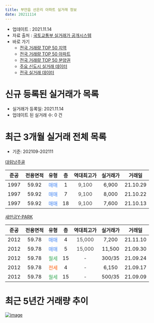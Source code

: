 ```yaml
---
title: 부안읍 선은리 아파트 실거래 정보
date: 20211114
---
```


* 업데이트 : 2021.11.14
* 자료 출처 : [국토교통부 실거래가 공개시스템](http://rt.molit.go.kr)
* 바로 가기
    * [전국 거래량 TOP 50 지역](https://apt-info.github.io/apt-trade-info/tr)
    * [전국 거래량 TOP 50 아파트](https://apt-info.github.io/apt-trade-info/ta)
    * [전국 거래량 TOP 50 분양권](https://apt-info.github.io/apt-trade-info/tb)
    * [주요 신도시 실거래 데이터](https://apt-info.github.io/apt-trade-info/newtown)
    * [전국 실거래 데이터](https://apt-info.github.io/apt-trade-info/all)



<script async src="https://pagead2.googlesyndication.com/pagead/js/adsbygoogle.js"></script>
<!-- 기본광고 -->
<ins class="adsbygoogle"
     style="display:block"
     data-ad-client="ca-pub-1142216861245946"
     data-ad-slot="4805727019"
     data-ad-format="auto"
     data-full-width-responsive="true"></ins>
<script>
     (adsbygoogle = window.adsbygoogle || []).push({});
</script>


# 신규 등록된 실거래가 목록

* 실거래가 등록일: 2021.11.14
* 업데이트 된 실거래 수: 0 건




<script async src="https://pagead2.googlesyndication.com/pagead/js/adsbygoogle.js"></script>
<!-- 기본광고 -->
<ins class="adsbygoogle"
     style="display:block"
     data-ad-client="ca-pub-1142216861245946"
     data-ad-slot="4805727019"
     data-ad-format="auto"
     data-full-width-responsive="true"></ins>
<script>
     (adsbygoogle = window.adsbygoogle || []).push({});
</script>


# 최근 3개월 실거래 전체 목록
* 기준: 202109-202111


[대림낭주골](https://search.naver.com/search.naver?query=%EB%8C%80%EB%A6%BC%EB%82%AD%EC%A3%BC%EA%B3%A8)

|준공|전용면적|유형|층|역대최고가|실거래가|거래일|
|:---:|:---:|:---:|:---:|:---:|:---:|:---:|
|1997|59.92|<span style="color:#4285F3">매매</span>|1|<span style="color:#444444">9,100</span>|6,900|21.10.29|
|1997|59.92|<span style="color:#4285F3">매매</span>|7|<span style="color:#444444">9,100</span>|8,000|21.10.22|
|1997|59.92|<span style="color:#4285F3">매매</span>|18|<span style="color:#444444">9,100</span>|7,600|21.10.13|

[새만금Y-PARK](https://search.naver.com/search.naver?query=%EC%83%88%EB%A7%8C%EA%B8%88Y-PARK)

|준공|전용면적|유형|층|역대최고가|실거래가|거래일|
|:---:|:---:|:---:|:---:|:---:|:---:|:---:|
|2012|59.78|<span style="color:#4285F3">매매</span>|4|<span style="color:#444444">15,000</span>|7,200|21.11.10|
|2012|59.78|<span style="color:#4285F3">매매</span>|5|<span style="color:#444444">15,000</span>|11,500|21.09.30|
|2012|59.78|<span style="color:#34A853">월세</span>|15|<span style="color:#444444">-</span>|300/35|21.09.24|
|2012|59.78|<span style="color:#FF5A00">전세</span>|4|<span style="color:#444444">-</span>|6,150|21.09.17|
|2012|59.78|<span style="color:#34A853">월세</span>|15|<span style="color:#444444">-</span>|500/35|21.09.09|



<script async src="https://pagead2.googlesyndication.com/pagead/js/adsbygoogle.js"></script>
<!-- 기본광고 -->
<ins class="adsbygoogle"
     style="display:block"
     data-ad-client="ca-pub-1142216861245946"
     data-ad-slot="4805727019"
     data-ad-format="auto"
     data-full-width-responsive="true"></ins>
<script>
     (adsbygoogle = window.adsbygoogle || []).push({});
</script>


# 최근 5년간 거래량 추이


<div style="width:100%;">
    <canvas id="deal_progress" height="200"></canvas>
</div>

<script>
new Chart(document.getElementById("deal_progress"), {
    type: 'line',
    data: {
        labels: ['16.01','16.02','16.03','16.04','16.05','16.06','16.07','16.08','16.09','16.10','16.11','16.12','17.01','17.02','17.03','17.04','17.05','17.06','17.07','17.08','17.09','17.10','17.11','17.12','18.01','18.02','18.03','18.04','18.05','18.06','18.07','18.08','18.09','18.10','18.11','18.12','19.01','19.02','19.03','19.04','19.05','19.06','19.07','19.08','19.09','19.10','19.11','19.12','20.01','20.02','20.03','20.04','20.05','20.06','20.07','20.08','20.09','20.10','20.11','20.12','21.01','21.02','21.03','21.04','21.05','21.06','21.07','21.08','21.09','21.10','21.11'],
        datasets: [{
            label: '매매/분양권',
            data: [2,3,7,4,2,2,7,3,4,2,2,5,0,1,2,4,5,1,0,0,2,0,3,0,6,4,3,3,2,1,5,2,2,3,2,3,6,2,4,3,2,2,0,3,2,6,6,1,5,3,2,2,3,3,1,3,2,2,3,9,4,3,4,5,1,1,6,2,1,3,1],
            borderColor: "rgba(66, 133, 243, 1)",
            backgroundColor: "rgba(66, 133, 243, 0.05)",
            borderWidth: 1,
            pointRadius: 0,
            fill: false,
            lineTension: 0
        },{
            label: '전/월세',
            data: [5,4,9,5,4,6,5,3,3,9,3,4,2,5,2,1,1,1,8,2,3,3,2,4,3,8,5,5,4,2,5,3,0,1,2,1,1,1,4,1,2,4,2,0,1,5,3,2,2,2,1,3,0,2,2,1,2,2,4,1,1,3,2,1,3,3,3,3,3,0,0],
            borderColor: "rgba(255, 90, 0, 1)",
            backgroundColor: "rgba(255, 90, 0, 0.05)",
            borderWidth: 1,
            pointRadius: 0,
            fill: false,
            lineTension: 0
        },{
            label: '합계',
            data: [7,7,16,9,6,8,12,6,7,11,5,9,2,6,4,5,6,2,8,2,5,3,5,4,9,12,8,8,6,3,10,5,2,4,4,4,7,3,8,4,4,6,2,3,3,11,9,3,7,5,3,5,3,5,3,4,4,4,7,10,5,6,6,6,4,4,9,5,4,3,1],
            borderColor: "rgba(0, 0, 0, 1)",
            backgroundColor: "rgba(0, 0, 0, 0.03)",
            borderWidth: 0.1,
            pointRadius: 0,
            fill: true,
            lineTension: 0
        }
        ]
    },
    options: {
        responsive: true,
        title: {
            display: false
        },
        tooltips: {
            mode: 'index',
            intersect: false
        },
        hover: {
            mode: 'nearest',
            intersect: true
        },
        scales: {
            xAxes: [{
                display: true,
                scaleLabel: {
                    display: true,
                    labelString: '년/월'
                }
            }],
            yAxes: [{
                display: true,
                ticks: {
                    suggestedMin: 0,
                },
                scaleLabel: {
                    display: true,
                    labelString: '실거래 수'
                }
            }]
        }
    }
});

</script>


[![image](https://apt-info.github.io/images/2020-01-03-apt-trade-info/1024x500.png)](https://play.google.com/store/apps/details?id=com.aptinfo.apttradeinfo)

